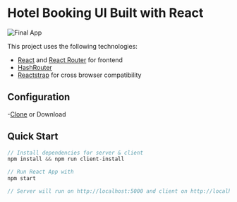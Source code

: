 # Hotel Booking UI Built with React

![Final App](https://github.com/derekwebdevcom/hotelbooking/blob/master/hotel.gif)



This project uses the following technologies:

- [React](https://reactjs.org) and [React Router](https://reacttraining.com/react-router/) for frontend
- [HashRouter](https://www.npmjs.com/package/hash-router) 
- [Reactstrap](https://reactstrap.github.io/) for cross browser compatibility

## Configuration
-[Clone](https://github.com/derekwebdevcom/hotelbooking.git) or Download 


## Quick Start

```javascript
// Install dependencies for server & client
npm install && npm run client-install

// Run React App with
npm start

// Server will run on http://localhost:5000 and client on http://localhost:3000

